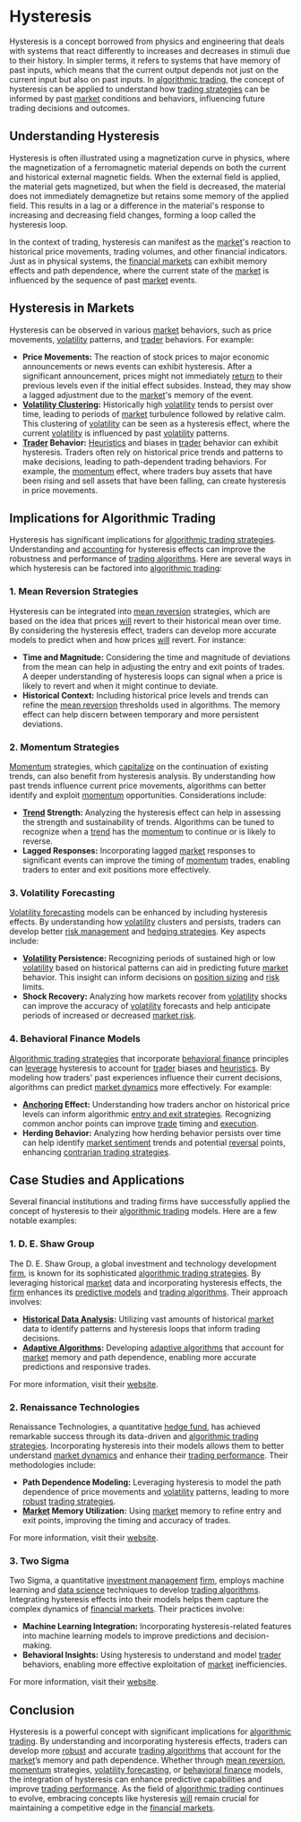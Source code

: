 # Hysteresis

Hysteresis is a concept borrowed from physics and engineering that deals with systems that react differently to increases and decreases in stimuli due to their history. In simpler terms, it refers to systems that have memory of past inputs, which means that the current output depends not just on the current input but also on past inputs. In [algorithmic trading](../a/accountability.md), the concept of hysteresis can be applied to understand how [trading strategies](../t/trading_strategies.md) can be informed by past [market](../m/market.md) conditions and behaviors, influencing future trading decisions and outcomes.

## Understanding Hysteresis

Hysteresis is often illustrated using a magnetization curve in physics, where the magnetization of a ferromagnetic material depends on both the current and historical external magnetic fields. When the external field is applied, the material gets magnetized, but when the field is decreased, the material does not immediately demagnetize but retains some memory of the applied field. This results in a lag or a difference in the material's response to increasing and decreasing field changes, forming a loop called the hysteresis loop.

In the context of trading, hysteresis can manifest as the [market](../m/market.md)'s reaction to historical price movements, trading volumes, and other financial indicators. Just as in physical systems, the [financial markets](../f/financial_market.md) can exhibit memory effects and path dependence, where the current state of the [market](../m/market.md) is influenced by the sequence of past [market](../m/market.md) events.

## Hysteresis in Markets

Hysteresis can be observed in various [market](../m/market.md) behaviors, such as price movements, [volatility](../v/volatility.md) patterns, and [trader](../t/trader.md) behaviors. For example:
- **Price Movements:** The reaction of stock prices to major economic announcements or news events can exhibit hysteresis. After a significant announcement, prices might not immediately [return](../r/return.md) to their previous levels even if the initial effect subsides. Instead, they may show a lagged adjustment due to the [market](../m/market.md)'s memory of the event.
- **[Volatility Clustering](../v/volatility_clustering.md):** Historically high [volatility](../v/volatility.md) tends to persist over time, leading to periods of [market](../m/market.md) turbulence followed by relative calm. This clustering of [volatility](../v/volatility.md) can be seen as a hysteresis effect, where the current [volatility](../v/volatility.md) is influenced by past [volatility](../v/volatility.md) patterns.
- **[Trader](../t/trader.md) Behavior:** [Heuristics](../h/heuristics.md) and biases in [trader](../t/trader.md) behavior can exhibit hysteresis. Traders often rely on historical price trends and patterns to make decisions, leading to path-dependent trading behaviors. For example, the [momentum](../m/momentum.md) effect, where traders buy assets that have been rising and sell assets that have been falling, can create hysteresis in price movements.

## Implications for Algorithmic Trading

Hysteresis has significant implications for [algorithmic trading strategies](../a/algorithmic_trading_strategies.md). Understanding and [accounting](../a/accounting.md) for hysteresis effects can improve the robustness and performance of [trading algorithms](../t/trading_algorithms.md). Here are several ways in which hysteresis can be factored into [algorithmic trading](../a/accountability.md):

### 1. Mean Reversion Strategies

Hysteresis can be integrated into [mean reversion](../m/mean_reversion.md) strategies, which are based on the idea that prices [will](../w/will.md) revert to their historical mean over time. By considering the hysteresis effect, traders can develop more accurate models to predict when and how prices [will](../w/will.md) revert. For instance:
- **Time and Magnitude:** Considering the time and magnitude of deviations from the mean can help in adjusting the entry and exit points of trades. A deeper understanding of hysteresis loops can signal when a price is likely to revert and when it might continue to deviate.
- **Historical Context:** Including historical price levels and trends can refine the [mean reversion](../m/mean_reversion.md) thresholds used in algorithms. The memory effect can help discern between temporary and more persistent deviations.

### 2. Momentum Strategies

[Momentum](../m/momentum.md) strategies, which [capitalize](../c/capitalize.md) on the continuation of existing trends, can also benefit from hysteresis analysis. By understanding how past trends influence current price movements, algorithms can better identify and exploit [momentum](../m/momentum.md) opportunities. Considerations include:
- **[Trend](../t/trend.md) Strength:** Analyzing the hysteresis effect can help in assessing the strength and sustainability of trends. Algorithms can be tuned to recognize when a [trend](../t/trend.md) has the [momentum](../m/momentum.md) to continue or is likely to reverse.
- **Lagged Responses:** Incorporating lagged [market](../m/market.md) responses to significant events can improve the timing of [momentum](../m/momentum.md) trades, enabling traders to enter and exit positions more effectively.

### 3. Volatility Forecasting

[Volatility forecasting](../v/volatility_forecasting.md) models can be enhanced by including hysteresis effects. By understanding how [volatility](../v/volatility.md) clusters and persists, traders can develop better [risk management](../r/risk_management.md) and [hedging strategies](../h/hedging_strategies.md). Key aspects include:
- **[Volatility](../v/volatility.md) Persistence:** Recognizing periods of sustained high or low [volatility](../v/volatility.md) based on historical patterns can aid in predicting future [market](../m/market.md) behavior. This insight can inform decisions on [position sizing](../p/position_sizing.md) and [risk](../r/risk.md) limits.
- **Shock Recovery:** Analyzing how markets recover from [volatility](../v/volatility.md) shocks can improve the accuracy of [volatility](../v/volatility.md) forecasts and help anticipate periods of increased or decreased [market risk](../m/market_risk.md).

### 4. Behavioral Finance Models

[Algorithmic trading strategies](../a/algorithmic_trading_strategies.md) that incorporate [behavioral finance](../b/behavioral_finance.md) principles can [leverage](../l/leverage.md) hysteresis to account for [trader](../t/trader.md) biases and [heuristics](../h/heuristics.md). By modeling how traders' past experiences influence their current decisions, algorithms can predict [market dynamics](../m/market_dynamics.md) more effectively. For example:
- **[Anchoring](../a/anchoring.md) Effect:** Understanding how traders anchor on historical price levels can inform algorithmic [entry and exit strategies](../e/entry_and_exit_strategies.md). Recognizing common anchor points can improve [trade](../t/trade.md) timing and [execution](../e/execution.md).
- **Herding Behavior:** Analyzing how herding behavior persists over time can help identify [market sentiment](../m/market_sentiment.md) trends and potential [reversal](../r/reversal.md) points, enhancing [contrarian trading strategies](../c/contrarian_trading_strategies.md).

## Case Studies and Applications

Several financial institutions and trading firms have successfully applied the concept of hysteresis to their [algorithmic trading](../a/accountability.md) models. Here are a few notable examples:

### 1. D. E. Shaw Group

The D. E. Shaw Group, a global investment and technology development [firm](../f/firm.md), is known for its sophisticated [algorithmic trading strategies](../a/algorithmic_trading_strategies.md). By leveraging historical [market](../m/market.md) data and incorporating hysteresis effects, the [firm](../f/firm.md) enhances its [predictive models](../p/predictive_models_in_trading.md) and [trading algorithms](../t/trading_algorithms.md). Their approach involves:
- **[Historical Data Analysis](../h/historical_data_analysis.md):** Utilizing vast amounts of historical [market](../m/market.md) data to identify patterns and hysteresis loops that inform trading decisions.
- **[Adaptive Algorithms](../a/adaptive_algorithms.md):** Developing [adaptive algorithms](../a/adaptive_algorithms.md) that account for [market](../m/market.md) memory and path dependence, enabling more accurate predictions and responsive trades.

For more information, visit their [website](https://www.deshaw.com).

### 2. Renaissance Technologies

Renaissance Technologies, a quantitative [hedge fund](../h/hedge_fund.md), has achieved remarkable success through its data-driven and [algorithmic trading strategies](../a/algorithmic_trading_strategies.md). Incorporating hysteresis into their models allows them to better understand [market dynamics](../m/market_dynamics.md) and enhance their [trading performance](../t/trading_performance.md). Their methodologies include:
- **Path Dependence Modeling:** Leveraging hysteresis to model the path dependence of price movements and [volatility](../v/volatility.md) patterns, leading to more [robust](../r/robust.md) [trading strategies](../t/trading_strategies.md).
- **[Market](../m/market.md) Memory Utilization:** Using [market](../m/market.md) memory to refine entry and exit points, improving the timing and accuracy of trades.

For more information, visit their [website](https://www.rentec.com).

### 3. Two Sigma

Two Sigma, a quantitative [investment management](../i/investment_management.md) [firm](../f/firm.md), employs machine learning and [data science](../d/data_science_in_trading.md) techniques to develop [trading algorithms](../t/trading_algorithms.md). Integrating hysteresis effects into their models helps them capture the complex dynamics of [financial markets](../f/financial_market.md). Their practices involve:
- **Machine Learning Integration:** Incorporating hysteresis-related features into machine learning models to improve predictions and decision-making.
- **Behavioral Insights:** Using hysteresis to understand and model [trader](../t/trader.md) behaviors, enabling more effective exploitation of [market](../m/market.md) inefficiencies.

For more information, visit their [website](https://www.twosigma.com).

## Conclusion

Hysteresis is a powerful concept with significant implications for [algorithmic trading](../a/accountability.md). By understanding and incorporating hysteresis effects, traders can develop more [robust](../r/robust.md) and accurate [trading algorithms](../t/trading_algorithms.md) that account for the [market](../m/market.md)’s memory and path dependence. Whether through [mean reversion](../m/mean_reversion.md), [momentum](../m/momentum.md) strategies, [volatility forecasting](../v/volatility_forecasting.md), or [behavioral finance](../b/behavioral_finance.md) models, the integration of hysteresis can enhance predictive capabilities and improve [trading performance](../t/trading_performance.md). As the field of [algorithmic trading](../a/accountability.md) continues to evolve, embracing concepts like hysteresis [will](../w/will.md) remain crucial for maintaining a competitive edge in the [financial markets](../f/financial_market.md).